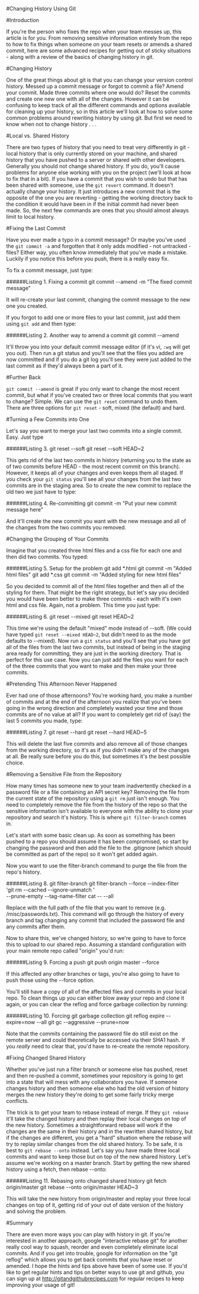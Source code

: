 #Changing History Using Git

#Introduction

If you're the person who fixes the repo when your team messes up, this article is for you. From removing sensitive information entirely from the repo to how to fix things when someone on your team resets or amends a shared commit, here are some advanced recipes for getting out of sticky
situations - along with a review of the basics of changing history in git.

#Changing History

One of the great things about git is that you can change your version control history. Messed up a commit message or forgot to commit a file? Amend your commit. Made three commits where one would do? Reset the commits and create one new one with all of the changes. However it can be confusing to keep track of all the different commands and options available for cleaning up your history, so in this article we'll look at how to solve some common problems around rewriting history by using git. But first we need to know when not to change history . . .

#Local vs. Shared History

There are two types of history that you need to treat very differently in git - local history that is only currently stored on your machine, and shared history that you have pushed to a server or shared with other developers. Generally you should not change shared history. If you do, you'll cause problems for anyone else working with you on the project (we'll look at how to fix that in a bit). If you have a commit that you wish to undo but that has been shared with someone, use the `git revert` command. It doesn't actually change your history. It just introduces a new commit that is the opposite of the one you are reverting - getting the working directory back to the condition it would have been in if the initial commit had never been made. So, the next few commands are ones that you should almost always limit to local history.

#Fixing the Last Commit

Have you ever made a typo in a commit message? Or maybe you've used the `git commit -a` and forgotten that it only adds modified - not untracked - files? Either way, you often know immediately that you've made a mistake. Luckily if you notice this before you push, there is a really easy fix.

To fix a commit message, just type:

######Listing 1. Fixing a commit
    git commit --amend -m "The fixed commit message"

It will re-create your last commit, changing the commit message to the new one you created.

If you forgot to add one or more files to your last commit, just add them using `git add` and then type:

######Listing 2. Another way to amend a commit
    git commit --amend

It'll throw you into your default commit message editor (if it's vi, `:wq` will get you out). Then run a git status and you'll see that the files you added are now committed and if you do a git log you'll see they were just added to the last commit as if they'd always been a part of it.

#Further Back

`git commit --amend` is great if you only want to change the most recent commit, but what if you've created two or three local commits that you want to change? Simple. We can use the `git reset` command to undo them. There are three options for `git reset` - soft, mixed (the default) and hard.


#Turning a Few Commits into One

Let's say you want to merge your last two commits into a single commit. Easy. Just type

######Listing 3. git reset --soft
    git reset --soft HEAD~2

This gets rid of the last two commits in history (returning you to the state as of two commits before HEAD - the most recent commit on this branch). However, it keeps all of your changes and even keeps them all staged. If you check your `git status` you'll see all your changes from the last two commits are in the staging area. So to create the new commit to replace the old two we just have to type:

######Listing 4. Re-committing
    git commit -m "Put your new commit message here"

And it'll create the new commit you want with the new message and all of the changes from the two commits you removed.

#Changing the Grouping of Your Commits

Imagine that you created three html files and a css file for each one and then did two commits. You typed:

######Listing 5. Setup for the problem
    git add *.html
    git commit -m "Added html files"
    git add *.css
    git commit -m "Added styling for new html files"

So you decided to commit all of the html files together and then all of the styling for them. That might be the right strategy, but let's say you decided you would have been better to make three commits - each with it's own html and css file. Again, not a problem. This time you just type:

######Listing 6. git reset --mixed
    git reset HEAD~2

This time we're using the default "mixed" mode instead of --soft. (We could have typed `git reset --mixed HEAD~2`, but didn't need to as the mode defaults to --mixed). Now run a `git status` and you'll see that you have got all of the files from the last two commits, but instead of being in the staging area ready for committing, they are just in the working directory. That is perfect for this use case. Now you can just add the files you want for each of the three commits that you want to make and then make your three commits.

#Pretending This Afternoon Never Happened

Ever had one of those afternoons? You're working hard, you make a number of commits and at the end of the afternoon you realize that you've been going in the wrong direction and completely wasted your time and those commits are of no value at all? If you want to completely get rid of (say) the last 5 commits you made, type:

######Listing 7. git reset --hard
    git reset --hard HEAD~5

This will delete the last five commits and also remove all of those changes from the working directory, so it's as if you didn't make any of the changes at all. Be really sure before you do this, but sometimes it's the best possible choice.


#Removing a Sensitive File from the Repository

How many times has someone new to your team inadvertently checked in a password file or a file containing an API secret key? Removing the file from the current state of the repository using a `git rm` just isn't enough. You need to completely remove the file from the history of the repo so that the sensitive information isn't available to everyone with the ability to clone your repository and search it's history. This is where `git filter-branch` comes in.

Let's start with some basic clean up. As soon as something has been pushed to a repo you should assume it has been compromised, so start by changing the password and then add the file to the .gitignore (which should be committed as part of the repo) so it won't get added again.

Now you want to use the filter-branch command to purge the file from the repo's history.

######Listing 8. git filter-branch
    git filter-branch --force --index-filter \
    'git rm --cached --ignore-unmatch <filepath>' \
    --prune-empty --tag-name-filter cat -- --all

Replace <filepath> with the full path of the file that you want to remove (e.g. /misc/passwords.txt). This command will go through the history of every branch and tag changing any commit that included the password file and any commits after them.

Now to share this, we've changed history, so we're going to have to force this to upload to our shared repo. Assuming a standard configuration with your main remote repo called "origin" you'd run:

######Listing 9. Forcing a push
    git push origin master --force

If this affected any other branches or tags, you're also going to have to push those using the --force option.

You'll still have a copy of all of the affected files and commits in your local repo. To clean things up you can either blow away your repo and clone it again, or you can clear the reflog and force garbage collection by running:

######Listing 10. Forcing git garbage collection
    git reflog expire --expire=now --all
    git gc --aggressive --prune=now

Note that the commits containing the password file do still exist on the remote server and could theoretically be accessed via their SHA1 hash. If you *really* need to clear that, you'd have to re-create the remote repository.

#Fixing Changed Shared History

Whether you've just run a filter branch or someone else has pushed, reset and then re-pushed a commit, sometimes your repository is going to get into a state that will mess with any collaborators you have. If someone changes history and then someone else who had the old version of history merges the new history they're doing to get some fairly tricky merge conflicts.

The trick is to get your team to rebase instead of merge. If they `git rebase` it'll take the changed history and then replay their local changes on top of the new history. Sometimes a straightforward rebase will work if the changes are the same in their history and in the rewritten shared history, but if the changes are different, you get a "hard" situation where the rebase will try to replay similar changes from the old shared history. To be safe, it is best to `git rebase --onto` instead. Let's say you have made three local commits and want to keep those but on top of the new shared history. Let's assume we're working on a master branch. Start by getting the new shared history using a fetch, then rebase --onto:

######Listing 11. Rebasing onto changed shared history
    git fetch origin/master
    git rebase --onto origin/master HEAD~3

This will take the new history from origin/master and replay your three local changes on top of it, getting rid of your out of date version of the history and solving the problem.

#Summary

There are even more ways you can play with history in git. If you're interested in another approach, google "interactive rebase git" for another really cool way to squash, reorder and even completely eliminate local commits. And if you get into trouble, google for information on the "git reflog" which allows you to get back commits that you have reset or amended. I hope the hints and tips above have been of some use. If you'd like to get regular hints and tips on better ways to use git and github, you can sign up at http://gitandgithubrecipes.com for regular recipes to keep improving your usage of git!
